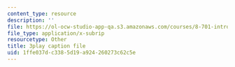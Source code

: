 ```yaml
---
content_type: resource
description: ''
file: https://ol-ocw-studio-app-qa.s3.amazonaws.com/courses/8-701-introduction-to-nuclear-and-particle-physics-fall-2020/1ffe037dc3385d19a924260273c62c5e_16iPrwJMvSs.vtt
file_type: application/x-subrip
resourcetype: Other
title: 3play caption file
uid: 1ffe037d-c338-5d19-a924-260273c62c5e
---
```

